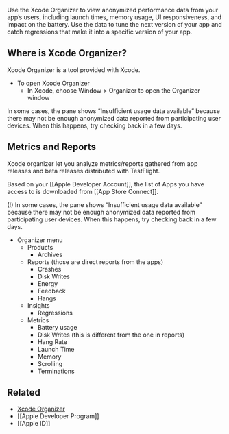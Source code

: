 Use the Xcode Organizer to view anonymized performance data from your app’s users, including launch times, memory usage, UI responsiveness, and impact on the battery. Use the data to tune the next version of your app and catch regressions that make it into a specific version of your app.

## Where is Xcode Organizer?

Xcode Organizer is a tool provided with Xcode.

- To open Xcode Organizer
    - In Xcode, choose Window > Organizer to open the Organizer window

In some cases, the pane shows “Insufficient usage data available” because there may not be enough anonymized data reported from participating user devices. When this happens, try checking back in a few days.

## Metrics and Reports

Xcode organizer let you analyze metrics/reports gathered from app releases and beta releases distributed with TestFlight.

Based on your [[Apple Developer Account]], the list of Apps you have access to is downloaded from [[App Store Connect]].

(!) In some cases, the pane shows “Insufficient usage data available” because there may not be enough anonymized data reported from participating user devices. When this happens, try checking back in a few days.

- Organizer menu
    - Products
        - Archives
    - Reports (those are direct reports from the apps)
        - Crashes
        - Disk Writes
        - Energy
        - Feedback
        - Hangs
    - Insights
        - Regressions
    - Metrics
        - Battery usage
        - Disk Writes (this is different from the one in reports)
        - Hang Rate
        - Launch Time
        - Memory
        - Scrolling
        - Terminations

## Related

- [Xcode Organizer](https://developer.apple.com/documentation/xcode/analyzing-the-performance-of-your-shipping-app)
- [[Apple Developer Program]]
- [[Apple ID]]
